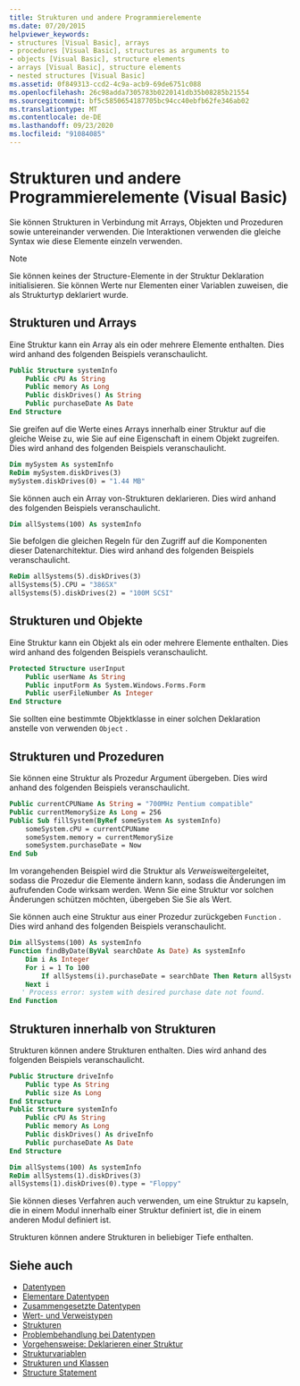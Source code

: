 ```yaml
---
title: Strukturen und andere Programmierelemente
ms.date: 07/20/2015
helpviewer_keywords:
- structures [Visual Basic], arrays
- procedures [Visual Basic], structures as arguments to
- objects [Visual Basic], structure elements
- arrays [Visual Basic], structure elements
- nested structures [Visual Basic]
ms.assetid: 0f849313-ccd2-4c9a-acb9-69de6751c088
ms.openlocfilehash: 26c98adda7305783b0220141db35b08285b21554
ms.sourcegitcommit: bf5c5850654187705bc94cc40ebfb62fe346ab02
ms.translationtype: MT
ms.contentlocale: de-DE
ms.lasthandoff: 09/23/2020
ms.locfileid: "91084085"
---
```

# <a name="structures-and-other-programming-elements-visual-basic"></a>Strukturen und andere Programmierelemente (Visual Basic)

Sie können Strukturen in Verbindung mit Arrays, Objekten und Prozeduren sowie untereinander verwenden. Die Interaktionen verwenden die gleiche Syntax wie diese Elemente einzeln verwenden.  
  
> [!NOTE]
> Sie können keines der Structure-Elemente in der Struktur Deklaration initialisieren. Sie können Werte nur Elementen einer Variablen zuweisen, die als Strukturtyp deklariert wurde.  
  
## <a name="structures-and-arrays"></a>Strukturen und Arrays  

 Eine Struktur kann ein Array als ein oder mehrere Elemente enthalten. Dies wird anhand des folgenden Beispiels veranschaulicht.  
  
```vb  
Public Structure systemInfo  
    Public cPU As String  
    Public memory As Long  
    Public diskDrives() As String  
    Public purchaseDate As Date  
End Structure
```  
  
 Sie greifen auf die Werte eines Arrays innerhalb einer Struktur auf die gleiche Weise zu, wie Sie auf eine Eigenschaft in einem Objekt zugreifen. Dies wird anhand des folgenden Beispiels veranschaulicht.  
  
```vb  
Dim mySystem As systemInfo  
ReDim mySystem.diskDrives(3)  
mySystem.diskDrives(0) = "1.44 MB"  
```  
  
 Sie können auch ein Array von-Strukturen deklarieren. Dies wird anhand des folgenden Beispiels veranschaulicht.  
  
```vb  
Dim allSystems(100) As systemInfo  
```  
  
 Sie befolgen die gleichen Regeln für den Zugriff auf die Komponenten dieser Datenarchitektur. Dies wird anhand des folgenden Beispiels veranschaulicht.  
  
```vb  
ReDim allSystems(5).diskDrives(3)  
allSystems(5).CPU = "386SX"  
allSystems(5).diskDrives(2) = "100M SCSI"  
```  
  
## <a name="structures-and-objects"></a>Strukturen und Objekte  

 Eine Struktur kann ein Objekt als ein oder mehrere Elemente enthalten. Dies wird anhand des folgenden Beispiels veranschaulicht.  
  
```vb  
Protected Structure userInput  
    Public userName As String  
    Public inputForm As System.Windows.Forms.Form  
    Public userFileNumber As Integer  
End Structure  
```  
  
 Sie sollten eine bestimmte Objektklasse in einer solchen Deklaration anstelle von verwenden `Object` .  
  
## <a name="structures-and-procedures"></a>Strukturen und Prozeduren  

 Sie können eine Struktur als Prozedur Argument übergeben. Dies wird anhand des folgenden Beispiels veranschaulicht.  
  
```vb  
Public currentCPUName As String = "700MHz Pentium compatible"  
Public currentMemorySize As Long = 256  
Public Sub fillSystem(ByRef someSystem As systemInfo)  
    someSystem.cPU = currentCPUName  
    someSystem.memory = currentMemorySize  
    someSystem.purchaseDate = Now  
End Sub  
```  
  
 Im vorangehenden Beispiel wird die Struktur als *Verweis*weitergeleitet, sodass die Prozedur die Elemente ändern kann, sodass die Änderungen im aufrufenden Code wirksam werden. Wenn Sie eine Struktur vor solchen Änderungen schützen möchten, übergeben Sie Sie als Wert.  
  
 Sie können auch eine Struktur aus einer Prozedur zurückgeben `Function` . Dies wird anhand des folgenden Beispiels veranschaulicht.  
  
```vb  
Dim allSystems(100) As systemInfo  
Function findByDate(ByVal searchDate As Date) As systemInfo  
    Dim i As Integer  
    For i = 1 To 100  
        If allSystems(i).purchaseDate = searchDate Then Return allSystems(i)  
    Next i  
   ' Process error: system with desired purchase date not found.  
End Function  
```  
  
## <a name="structures-within-structures"></a>Strukturen innerhalb von Strukturen  

 Strukturen können andere Strukturen enthalten. Dies wird anhand des folgenden Beispiels veranschaulicht.  
  
```vb  
Public Structure driveInfo  
    Public type As String  
    Public size As Long  
End Structure  
Public Structure systemInfo  
    Public cPU As String  
    Public memory As Long  
    Public diskDrives() As driveInfo  
    Public purchaseDate As Date  
End Structure  
```  
  
```vb  
Dim allSystems(100) As systemInfo  
ReDim allSystems(1).diskDrives(3)  
allSystems(1).diskDrives(0).type = "Floppy"  
```  
  
 Sie können dieses Verfahren auch verwenden, um eine Struktur zu kapseln, die in einem Modul innerhalb einer Struktur definiert ist, die in einem anderen Modul definiert ist.  
  
 Strukturen können andere Strukturen in beliebiger Tiefe enthalten.  
  
## <a name="see-also"></a>Siehe auch

- [Datentypen](index.md)
- [Elementare Datentypen](elementary-data-types.md)
- [Zusammengesetzte Datentypen](composite-data-types.md)
- [Wert- und Verweistypen](value-types-and-reference-types.md)
- [Strukturen](structures.md)
- [Problembehandlung bei Datentypen](troubleshooting-data-types.md)
- [Vorgehensweise: Deklarieren einer Struktur](how-to-declare-a-structure.md)
- [Strukturvariablen](structure-variables.md)
- [Strukturen und Klassen](structures-and-classes.md)
- [Structure Statement](../../../language-reference/statements/structure-statement.md)
